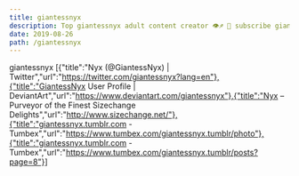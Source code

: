 ```yaml
---
title: giantessnyx
description: Top giantessnyx adult content creator 👁♐️ 👑 subscribe giantessnyx to my porn site below IG giantessnyx
date: 2019-08-26
path: /giantessnyx
---
```


giantessnyx
[{"title":"Nyx (@GiantessNyx) | Twitter","url":"https://twitter.com/giantessnyx?lang=en"},{"title":"GiantessNyx User Profile | DeviantArt","url":"https://www.deviantart.com/giantessnyx"},{"title":"Nyx – Purveyor of the Finest Sizechange Delights","url":"http://www.sizechange.net/"},{"title":"giantessnyx.tumblr.com - Tumbex","url":"https://www.tumbex.com/giantessnyx.tumblr/photo"},{"title":"giantessnyx.tumblr.com - Tumbex","url":"https://www.tumbex.com/giantessnyx.tumblr/posts?page=8"}]

